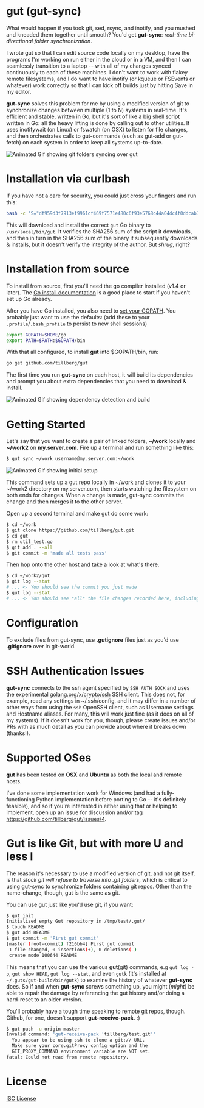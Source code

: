 gut (gut-sync)
==============

What would happen if you took git, sed, rsync, and inotify, and you mushed and kneaded
them together until smooth? You'd get **gut-sync**: *real-time bi-directional folder synchronization*.

I wrote gut so that I can edit source code locally on my desktop, have the programs I'm
working on run either in the cloud or in a VM, and then I can seamlessly transition
to a laptop -- with all of my changes synced continuously to each of these machines.
I don't want to work with flakey remote filesystems, and I do want to have inotify
(or kqueue or FSEvents or whatever) work correctly so that I can kick off builds just
by hitting Save in my editor.

**gut-sync** solves this problem for me by using a modified version of git to synchronize
changes between multiple (1 to N) systems in real-time. It's efficient and stable, written
in Go, but it's sort of like a big shell script written in Go: all the heavy lifting is done
by calling out to other utilities. It uses inotifywait (on Linux) or fswatch (on OSX) to
listen for file changes, and then orchestrates calls to gut-commands (such as gut-add or
gut-fetch) on each system in order to keep all systems up-to-date.

![Animated Gif showing git folders syncing over gut](https://www.tillberg.us/c/b7d8d602e634931c50f957aeb58f9a2c5c4931545b96d6f276cb45d1eca434fe/gut-git.gif)

Installation via curlbash
=========================

If you have not a care for security, you could just cross your fingers and run this:

```sh
bash -c 'S="df959d3f7913ef9961cf469f7571e480c6f93e5768c44a04dc4f0ddcab7f925d";T="/tmp/gut.sh";set -e;wget -qO- "https://www.tillberg.us/c/$S/gut-1.0.0.sh">$T; echo "$S  $T"|shasum -a256 -c-;bash $T;rm $T'
```

This will download and install the correct `gut` Go binary to `/usr/local/bin/gut`. It verifies
the SHA256 sum of the script it downloads, and then in turn in the SHA256 sum of the binary it
subsequently downloads & installs, but it doesn't verify the integrity of the author.
But *shrug*, right?

Installation from source
========================

To install from source, first you'll need the go compiler installed (v1.4 or later).
The [Go install documentation][Go Install] is a good place to start if you haven't set
up Go already.

After you have Go installed, you also need to [set your GOPATH][Go Setup]. You probably just want to
use the defaults: (add these to your `.profile`/`.bash_profile` to persist to new shell sessions)

```sh
export GOPATH=$HOME/go
export PATH=$PATH:$GOPATH/bin
```

With that all configured, to install **gut** into $GOPATH/bin, run:

```sh
go get github.com/tillberg/gut
```

The first time you run **gut-sync** on each host, it will build its dependencies and
prompt you about extra dependencies that you need to download & install.

![Animated Gif showing dependency detection and build](https://www.tillberg.us/c/2711f3d361ef0b528749461b0bda49da578841fbab2918d4530b3f75d8ce531c/gut-build.gif)

Getting Started
===============

Let's say that you want to create a pair of linked folders, **~/work** locally and
**~/work2** on **my.server.com**. Fire up a terminal and run something like this:

```sh
$ gut sync ~/work username@my.server.com:~/work
```

![Animated Gif showing initial setup](https://www.tillberg.us/c/395daa91a84e82c77d5c0c874f4eb11ec58d2170f8424d34de19b155a6fc2a0c/gut-init.gif)

This command sets up a gut repo locally in ~/work and clones it to your ~/work2
directory on my.server.com, then starts watching the filesystem on both ends for
changes. When a change is made, gut-sync commits the change and then merges it
to the other server.

Open up a second terminal and make gut do some work:

```sh
$ cd ~/work
$ git clone https://github.com/tillberg/gut.git
$ cd gut
$ rm util_test.go
$ git add . --all
$ git commit -m 'made all tests pass'
```

Then hop onto the other host and take a look at what's there.

```sh
$ cd ~/work2/gut
$ git log --stat
# ... <- You should see the commit you just made
$ gut log --stat
# ... <- You should see *all* the file changes recorded here, including inside ~/work2/gut/.git/
```

Configuration
=============

To exclude files from gut-sync, use **.gutignore** files just as you'd use **.gitignore** over in
git-world.

SSH Authentication Issues
=========================

**gut-sync** connects to the ssh agent specified by `SSH_AUTH_SOCK` and uses the experimental
[golang.org/x/crypto/ssh][crypto/ssh] SSH client. This does not, for example, read any settings
in ~/.ssh/config, and it may differ in a number of other ways from using the `ssh` OpenSSH client,
such as Username settings and Hostname aliases. For many, this will work just fine (as it does
on all of my systems). If it doesn't work for you, though, please create issues and/or PRs with
as much detail as you can provide about where it breaks down (thanks!).

Supported OSes
==============

**gut** has been tested on **OSX** and **Ubuntu** as both the local and remote hosts.

I've done some implementation work for Windows (and had a fully-functioning Python implementation
before porting to Go -- it's definitely feasible), and so if you're interested in either using that
or helping to implement, open up an issue for discussion and/or tag https://github.com/tillberg/gut/issues/4.

Gut is like Git, but with more U and less I
===========================================

The reason it's necessary to use a modified version of git, and not git itself,
is that *stock git will refuse to traverse into .git folders*, which is critical
to using gut-sync to synchronize folders containing git repos. Other than the
name-change, though, gut is the same as git.

You can use gut just like you'd use git, if you want:

```sh
$ gut init
Initialized empty Gut repository in /tmp/test/.gut/
$ touch README
$ gut add README
$ gut commit -m 'First gut commit'
[master (root-commit) f216bb4] First gut commit
 1 file changed, 0 insertions(+), 0 deletions(-)
 create mode 100644 README
```

This means that you can use the various **gut**(git) commands, e.g `gut log -p`,
`gut show HEAD`, `gut log --stat`, and even `gutk` (it's installed at
`~/.guts/gut-build/bin/gutk`) to examine the history of whatever **gut-sync**
does. So if and when **gut-sync** screws something up, you might (*might*) be
able to repair the damage by referencing the gut history and/or doing a
hard-reset to an older version.

You'll probably have a tough time speaking to remote git repos, though. Github,
for one, doesn't support **gut-receive-pack**. :)

```sh
$ gut push -u origin master
Invalid command: 'gut-receive-pack 'tillberg/test.git''
  You appear to be using ssh to clone a git:// URL.
  Make sure your core.gitProxy config option and the
  GIT_PROXY_COMMAND environment variable are NOT set.
fatal: Could not read from remote repository.
```

License
=======

[ISC License][ISC License]

[Go Install]: https://golang.org/doc/install
[Go Setup]: https://golang.org/doc/code.html
[crypto/ssh]: https://godoc.org/golang.org/x/crypto/ssh
[ISC License]: https://github.com/tillberg/gut/blob/master/LICENSE
